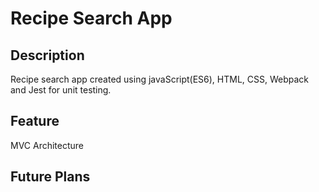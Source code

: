 # Recipe Search App

## Description
Recipe search app created using javaScript(ES6), HTML, CSS, Webpack and Jest for unit testing.

## Feature
MVC Architecture

## Future Plans
